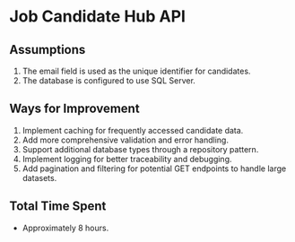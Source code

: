 # Job Candidate Hub API

## Assumptions
1. The email field is used as the unique identifier for candidates.
2. The database is configured to use SQL Server.

## Ways for Improvement
1. Implement caching for frequently accessed candidate data.
2. Add more comprehensive validation and error handling.
3. Support additional database types through a repository pattern.
4. Implement logging for better traceability and debugging.
5. Add pagination and filtering for potential GET endpoints to handle large datasets.

## Total Time Spent
- Approximately 8 hours.
